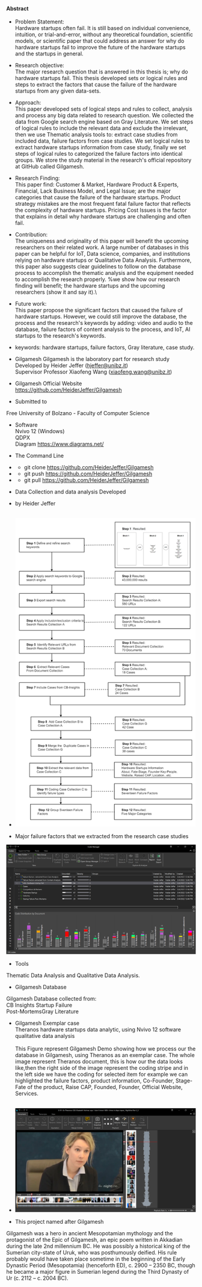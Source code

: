 
#### Abstract

- Problem Statement: <br />
  Hardware startups often fail. It is still based on individual convenience, intuition, or trial-and-error, without any theoretical foundation, scientific models, or scientific paper that could address an answer for why do hardware startups fail to improve the future of the hardware startups and the startups in general.
- Research objective:<br />
  The major research question that is answered in this thesis is; why do hardware startups fail. This thesis developed sets or logical rules and steps to extract the factors that cause the failure of the hardware startups from any given data-sets.
- Approach:<br />
  This paper developed sets of logical steps and rules to collect, analysis and process any big data related to research question. We collected the data from Google search engine based on Gray Literature. We set steps of logical rules to include the relevant data and exclude the irrelevant, then we use Thematic analysis tools to: extract case studies from included data, failure factors from case studies. We set logical rules to extract hardware startups information from case study, finally we  set steps of logical rules to categorized the failure factors into identical groups. We store the study material in the research's official repository at GitHub called Gilgamesh.
- Research Finding:<br />
  This paper find: Customer \& Market, Hardware Product \& Experts, Financial, Lack Business Model, and Legal Issue; are the major categories that cause the failure of the hardware startups. Product strategy mistakes are the most frequent fatal failure factor that reflects the complexity of hardware startups. Pricing Cost Issues is the factor that explains in detail why hardware startups are challenging and often fail.
- Contribution:<br />
  The uniqueness and originality of this paper will benefit the upcoming researchers on their related work. A large number of databases in this paper can be helpful for IoT, Data science, companies, and institutions relying on hardware startups or Qualitative Data Analysis. Furthermore, this paper also suggests clear guidelines to follow on the database process to accomplish the thematic analysis and the equipment needed to accomplish the research properly.
  %we show how our research finding will benefit; the hardware startups and the upcoming researchers (show it and say it).\\
- Future work:<br />
  This paper propose the significant factors that caused the failure of hardware startups. However, we could still improve the database, the process and the research's keywords by adding: video and audio to the database, failure factors of content analysis to the process, and IoT, AI startups to the research's keywords.
- keywords: hardware startups, failure factors, Gray literature, case study.  <br />
- Gilgamesh
Gilgamesh is the laboratory part for research study <br />
Developed by Heider Jeffer (hjeffer@unibz.it) <br />
Supervisor Professor Xiaofeng Wang (xiaofeng.wang@unibz.it)
- Gilgamesh Official Website  <br />
https://github.com/HeiderJeffer/Gilgamesh

- Submitted to  <br />

Free University of Bolzano - Faculty of Computer Science
- Software  <br />
Nvivo 12 (Windows)<br />
QDPX <br />
Diagram https://www.diagrams.net/ <br />
- The Command Line <br />
- - git clone https://github.com/HeiderJeffer/Gilgamesh <br />
- - git push  https://github.com/HeiderJeffer/Gilgamesh <br />
- - git pull  https://github.com/HeiderJeffer/Gilgamesh <br />


- Data Collection and data analysis Developed 
- by Heider Jeffer  <br />  <br />

- ![alt text](https://github.com/HeiderJeffer/Gilgamesh/blob/master/image/diagram.jpg)

- Major failure factors that we extracted from the research case studies  <br />

![alt text](https://github.com/HeiderJeffer/Gilgamesh/blob/master/image/majorfactors.jpg)  <br />

- Tools  <br />

Thematic Data Analysis and Qualitative Data Analysis.

- Gilgamesh Database  <br />

Gilgamesh Database collected from:<br />
CB Insights Startup Failure <br />
Post-MortemsGray Literature

- Gilgamesh Exemplar case  <br />
Theranos hardware startups data analytic, using Nvivo 12 software qualitative data analysis <br /><br />
This Figure represent Gilgamesh Demo showing how we process our the database in Gilgamesh, using  Theranos as an exemplar case. The whole image represent Theranos document, this is  how our the data looks like,then  the right side of the image represent the coding stripe and in the left side we have the coding for selected item for example we can highlighted the failure factors, product information, Co-Founder, Stage-Fate of the product, Raise CAP, Founded, Founder, Official Website, Services. <br /><br />

- ![alt text](https://github.com/HeiderJeffer/Gilgamesh/blob/f029241a763ba5b029812fbccf6defc5d44069d4/image/2.PNG)


- This project named after Gilgamesh  <br />

Gilgamesh was a hero in ancient Mesopotamian mythology and the protagonist of the Epic of Gilgamesh, an epic poem written in Akkadian during the late 2nd millennium BC. He was possibly a historical king of the Sumerian city-state of Uruk, who was posthumously deified. His rule probably would have taken place sometime in the beginning of the Early Dynastic Period (Mesopotamia) (henceforth ED), c. 2900 – 2350 BC, though he became a major figure in Sumerian legend during the Third Dynasty of Ur (c. 2112 – c. 2004 BC).
